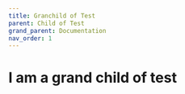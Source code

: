 ```yaml
---
title: Granchild of Test
parent: Child of Test
grand_parent: Documentation
nav_order: 1
---
```


# I am a grand child of test
